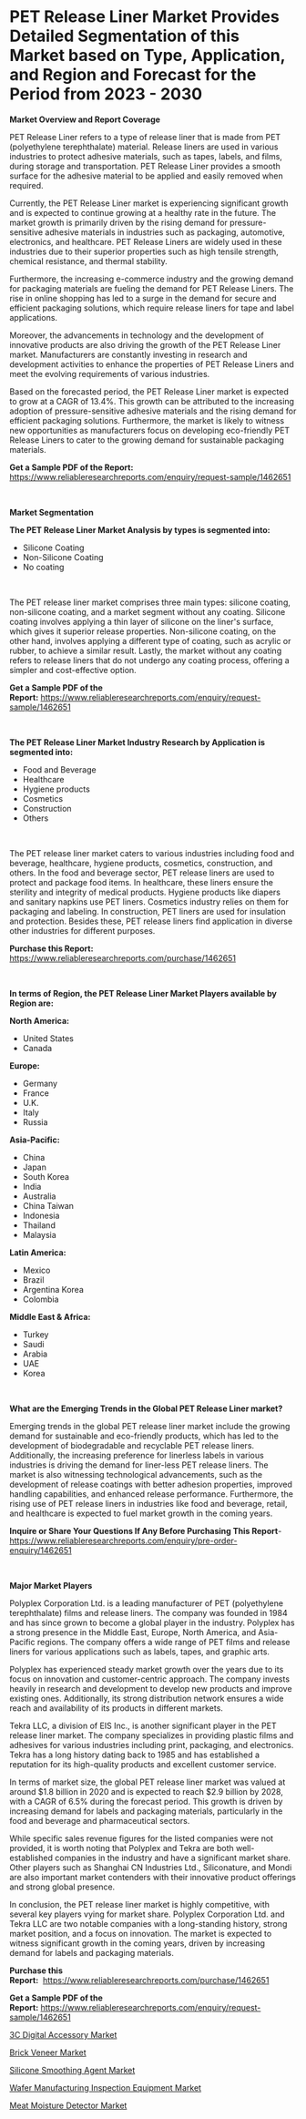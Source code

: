<p><h1>PET Release Liner Market Provides Detailed Segmentation of this Market based on Type, Application, and Region and Forecast for the Period from 2023 - 2030</h1></p><p><strong>Market Overview and Report Coverage</strong></p>
<p><p>PET Release Liner refers to a type of release liner that is made from PET (polyethylene terephthalate) material. Release liners are used in various industries to protect adhesive materials, such as tapes, labels, and films, during storage and transportation. PET Release Liner provides a smooth surface for the adhesive material to be applied and easily removed when required.</p><p>Currently, the PET Release Liner market is experiencing significant growth and is expected to continue growing at a healthy rate in the future. The market growth is primarily driven by the rising demand for pressure-sensitive adhesive materials in industries such as packaging, automotive, electronics, and healthcare. PET Release Liners are widely used in these industries due to their superior properties such as high tensile strength, chemical resistance, and thermal stability.</p><p>Furthermore, the increasing e-commerce industry and the growing demand for packaging materials are fueling the demand for PET Release Liners. The rise in online shopping has led to a surge in the demand for secure and efficient packaging solutions, which require release liners for tape and label applications.</p><p>Moreover, the advancements in technology and the development of innovative products are also driving the growth of the PET Release Liner market. Manufacturers are constantly investing in research and development activities to enhance the properties of PET Release Liners and meet the evolving requirements of various industries.</p><p>Based on the forecasted period, the PET Release Liner market is expected to grow at a CAGR of 13.4%. This growth can be attributed to the increasing adoption of pressure-sensitive adhesive materials and the rising demand for efficient packaging solutions. Furthermore, the market is likely to witness new opportunities as manufacturers focus on developing eco-friendly PET Release Liners to cater to the growing demand for sustainable packaging materials.</p></p>
<p><strong>Get a Sample PDF of the Report:</strong> <a href="https://www.reliableresearchreports.com/enquiry/request-sample/1462651">https://www.reliableresearchreports.com/enquiry/request-sample/1462651</a></p>
<p>&nbsp;</p>
<p><strong>Market Segmentation</strong></p>
<p><strong>The PET Release Liner Market Analysis by types is segmented into:</strong></p>
<p><ul><li>Silicone Coating</li><li>Non-Silicone Coating</li><li>No coating</li></ul></p>
<p>&nbsp;</p>
<p><p>The PET release liner market comprises three main types: silicone coating, non-silicone coating, and a market segment without any coating. Silicone coating involves applying a thin layer of silicone on the liner's surface, which gives it superior release properties. Non-silicone coating, on the other hand, involves applying a different type of coating, such as acrylic or rubber, to achieve a similar result. Lastly, the market without any coating refers to release liners that do not undergo any coating process, offering a simpler and cost-effective option.</p></p>
<p><strong>Get a Sample PDF of the Report:</strong>&nbsp;<a href="https://www.reliableresearchreports.com/enquiry/request-sample/1462651">https://www.reliableresearchreports.com/enquiry/request-sample/1462651</a></p>
<p>&nbsp;</p>
<p><strong>The PET Release Liner Market Industry Research by Application is segmented into:</strong></p>
<p><ul><li>Food and Beverage</li><li>Healthcare</li><li>Hygiene products</li><li>Cosmetics</li><li>Construction</li><li>Others</li></ul></p>
<p>&nbsp;</p>
<p><p>The PET release liner market caters to various industries including food and beverage, healthcare, hygiene products, cosmetics, construction, and others. In the food and beverage sector, PET release liners are used to protect and package food items. In healthcare, these liners ensure the sterility and integrity of medical products. Hygiene products like diapers and sanitary napkins use PET liners. Cosmetics industry relies on them for packaging and labeling. In construction, PET liners are used for insulation and protection. Besides these, PET release liners find application in diverse other industries for different purposes.</p></p>
<p><strong>Purchase this Report:</strong>&nbsp; <a href="https://www.reliableresearchreports.com/purchase/1462651">https://www.reliableresearchreports.com/purchase/1462651</a></p>
<p>&nbsp;</p>
<p><strong>In terms of Region, the PET Release Liner Market Players available by Region are:</strong></p>
<p>
    <p> <strong> North America: </strong>
        <ul>
            <li>United States</li>
            <li>Canada</li>
        </ul>
        </p> 
    <p> <strong> Europe: </strong>
        <ul>
            <li>Germany</li>
            <li>France</li>
            <li>U.K.</li>
            <li>Italy</li>
            <li>Russia</li>
        </ul>
        </p> 
    <p> <strong> Asia-Pacific: </strong>
        <ul>
            <li>China</li>
            <li>Japan</li>
            <li>South Korea</li>
            <li>India</li>
            <li>Australia</li>
            <li>China Taiwan</li>
            <li>Indonesia</li>
            <li>Thailand</li>
            <li>Malaysia</li>
        </ul>
        </p> 
    <p> <strong> Latin America: </strong>
        <ul>
            <li>Mexico</li>
            <li>Brazil</li>
            <li>Argentina Korea</li>
            <li>Colombia</li>
        </ul>
        </p> 
    <p> <strong> Middle East & Africa: </strong>
        <ul>
            <li>Turkey</li>
            <li>Saudi</li>
            <li>Arabia</li>
            <li>UAE</li>
            <li>Korea</li>
        </ul>
    </p>
    </p>
<p>&nbsp;</p>
<p><strong>What are the Emerging Trends in the Global PET Release Liner market?</strong></p>
<p><p>Emerging trends in the global PET release liner market include the growing demand for sustainable and eco-friendly products, which has led to the development of biodegradable and recyclable PET release liners. Additionally, the increasing preference for linerless labels in various industries is driving the demand for liner-less PET release liners. The market is also witnessing technological advancements, such as the development of release coatings with better adhesion properties, improved handling capabilities, and enhanced release performance. Furthermore, the rising use of PET release liners in industries like food and beverage, retail, and healthcare is expected to fuel market growth in the coming years.</p></p>
<p><strong>Inquire or Share Your Questions If Any Before Purchasing This Report</strong>- <a href="https://www.reliableresearchreports.com/enquiry/pre-order-enquiry/1462651">https://www.reliableresearchreports.com/enquiry/pre-order-enquiry/1462651</a></p>
<p>&nbsp;</p>
<p><strong>Major Market Players</strong></p>
<p><p>Polyplex Corporation Ltd. is a leading manufacturer of PET (polyethylene terephthalate) films and release liners. The company was founded in 1984 and has since grown to become a global player in the industry. Polyplex has a strong presence in the Middle East, Europe, North America, and Asia-Pacific regions. The company offers a wide range of PET films and release liners for various applications such as labels, tapes, and graphic arts.</p><p>Polyplex has experienced steady market growth over the years due to its focus on innovation and customer-centric approach. The company invests heavily in research and development to develop new products and improve existing ones. Additionally, its strong distribution network ensures a wide reach and availability of its products in different markets.</p><p>Tekra LLC, a division of EIS Inc., is another significant player in the PET release liner market. The company specializes in providing plastic films and adhesives for various industries including print, packaging, and electronics. Tekra has a long history dating back to 1985 and has established a reputation for its high-quality products and excellent customer service.</p><p>In terms of market size, the global PET release liner market was valued at around $1.8 billion in 2020 and is expected to reach $2.9 billion by 2028, with a CAGR of 6.5% during the forecast period. This growth is driven by increasing demand for labels and packaging materials, particularly in the food and beverage and pharmaceutical sectors.</p><p>While specific sales revenue figures for the listed companies were not provided, it is worth noting that Polyplex and Tekra are both well-established companies in the industry and have a significant market share. Other players such as Shanghai CN Industries Ltd., Siliconature, and Mondi are also important market contenders with their innovative product offerings and strong global presence.</p><p>In conclusion, the PET release liner market is highly competitive, with several key players vying for market share. Polyplex Corporation Ltd. and Tekra LLC are two notable companies with a long-standing history, strong market position, and a focus on innovation. The market is expected to witness significant growth in the coming years, driven by increasing demand for labels and packaging materials.</p></p>
<p><strong>Purchase this Report:</strong>&nbsp;&nbsp;<a href="https://www.reliableresearchreports.com/purchase/1462651">https://www.reliableresearchreports.com/purchase/1462651</a></p>
<p></p>
<p><strong>Get a Sample PDF of the Report:</strong>&nbsp;<a href="https://www.reliableresearchreports.com/enquiry/request-sample/1462651">https://www.reliableresearchreports.com/enquiry/request-sample/1462651</a></p>
<p><p><a href="https://medium.com/@shivangi.reportprime/3c-digital-accessory-market-size-and-market-trends-complete-industry-overview-2023-to-2030-fed4cd04c1ee">3C Digital Accessory Market</a></p><p><a href="https://github.com/lilstefpacute/Market-Research-Report-List-1/blob/main/brick-veneer-market.md">Brick Veneer Market</a></p><p><a href="https://github.com/rexevange/Market-Research-Report-List-1/blob/main/silicone-smoothing-agent-market.md">Silicone Smoothing Agent Market</a></p><p><a href="https://medium.com/@kabirkhanrp23/wafer-manufacturing-inspection-equipment-market-trends-and-market-analysis-forecasted-for-period-6838bbf15800">Wafer Manufacturing Inspection Equipment Market</a></p><p><a href="https://medium.com/@torreyjones2023/meat-moisture-detector-market-insights-into-market-cagr-market-trends-and-growth-strategies-da018e0c8d46">Meat Moisture Detector Market</a></p></p>